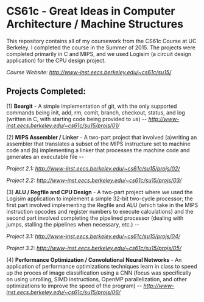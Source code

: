 # CS61c - Great Ideas in Computer Architecture / Machine Structures
This repository contains all of my coursework from the CS61c Course at UC Berkeley. I completed the course in the Summer of 2015. The projects were completed primarily in C and MIPS, and we used Logisim (a circuit design application) for the CPU design project.

*Course Website: http://www-inst.eecs.berkeley.edu/~cs61c/su15/*

## Projects Completed:

(1) **Beargit** - A simple implementation of git, with the only supported commands being init, add, rm, comit, branch, checkout, status, and log (written in C, with starting code being provided to us) -- *http://www-inst.eecs.berkeley.edu/~cs61c/su15/projs/01/*

(2) **MIPS Assembler / Linker** - A two-part project that involved (a)writing an assembler that translates a subset of the MIPS instructure set to machine code and (b) implementing a linker that processes the machine code and generates an executable file -- 

*Project 2.1:* *http://www-inst.eecs.berkeley.edu/~cs61c/su15/projs/02/*

*Project 2.2:* *http://www-inst.eecs.berkeley.edu/~cs61c/su15/projs/03/*

(3) **ALU / Regfile and CPU Design** - A two-part project where we used the Logisim application to implement a simple 32-bit two-cycle processor; the first part involved implementing the Regfile and ALU (which take in  the MIPS instruction opcodes and register numbers to execute calculations) and the second part involved completing the pipelined processor (dealing with jumps, stalling the pipelines when necessary, etc.) -- 

*Project 3.1:* *http://www-inst.eecs.berkeley.edu/~cs61c/su15/projs/04/*

*Project 3.2:* *http://www-inst.eecs.berkeley.edu/~cs61c/su15/projs/05/*

(4) **Performance Optimization / Convolutional Neural Networks** - An application of performance optimizations techniques learn in class to speed up the proces of image classification using a CNN (focus was specifically on using unrolling, SIMD instructions, OpenMP parallelization, and other optimizations to improve the speed of the program) -- *http://www-inst.eecs.berkeley.edu/~cs61c/su15/projs/06/*

